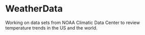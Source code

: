 # WeatherData
Working on data sets from NOAA Climatic Data Center to review temperature trends in the US and the world.
